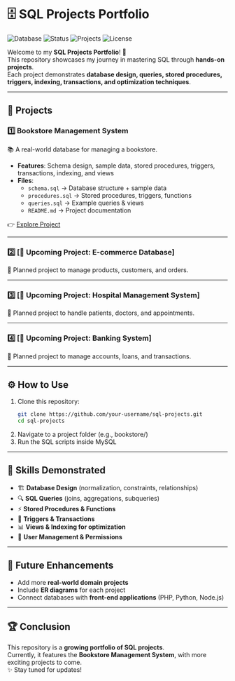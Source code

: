 # 🗄️ SQL Projects Portfolio  

![Database](https://img.shields.io/badge/Database-MySQL-blue?logo=mysql&logoColor=white) 
![Status](https://img.shields.io/badge/Status-Active-brightgreen) 
![Projects](https://img.shields.io/badge/Projects-1-blueviolet) 
![License](https://img.shields.io/badge/License-MIT-yellow)  

Welcome to my **SQL Projects Portfolio**! 🚀  
This repository showcases my journey in mastering SQL through **hands-on projects**.  
Each project demonstrates **database design, queries, stored procedures, triggers, indexing, transactions, and optimization techniques**.  

---

## 📂 Projects  

### 1️⃣ Bookstore Management System  
📚 A real-world database for managing a bookstore.  
- **Features**: Schema design, sample data, stored procedures, triggers, transactions, indexing, and views  
- **Files**:  
  - `schema.sql` → Database structure + sample data  
  - `procedures.sql` → Stored procedures, triggers, functions  
  - `queries.sql` → Example queries & views  
  - `README.md` → Project documentation  

👉 [Explore Project](./bookstore/)  

---

### 2️⃣ [🚧 Upcoming Project: E-commerce Database]  
🛒 Planned project to manage products, customers, and orders.  

---

### 3️⃣ [🚧 Upcoming Project: Hospital Management System]  
🏥 Planned project to handle patients, doctors, and appointments.  

---

### 4️⃣ [🚧 Upcoming Project: Banking System]  
🏦 Planned project to manage accounts, loans, and transactions.  

---

## ⚙️ How to Use  

1. Clone this repository:  
   ```bash
   git clone https://github.com/your-username/sql-projects.git
   cd sql-projects
2. Navigate to a project folder (e.g., bookstore/)
3. Run the SQL scripts inside MySQL

---

## 🎯 Skills Demonstrated  

- 🏗️ **Database Design** (normalization, constraints, relationships)  
- 🔍 **SQL Queries** (joins, aggregations, subqueries)  
- ⚡ **Stored Procedures & Functions**  
- 🔄 **Triggers & Transactions**  
- 📊 **Views & Indexing for optimization**  
- 👤 **User Management & Permissions**  

---

## 🚀 Future Enhancements  

- Add more **real-world domain projects**  
- Include **ER diagrams** for each project  
- Connect databases with **front-end applications** (PHP, Python, Node.js)  

---

## 🏆 Conclusion  

This repository is a **growing portfolio of SQL projects**.  
Currently, it features the **Bookstore Management System**, with more exciting projects to come.  
✨ Stay tuned for updates!  

